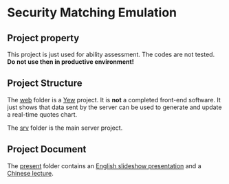 # Security Matching Emulation

## Project property

This project is just used for ability assessment.
The codes are not tested.
**Do not use then in productive environment!**

## Project Structure

The [web](web) folder is a [Yew](https://yew.rs) project.
It is **not** a completed front-end software.
It just shows that data sent by the server can be used to generate and update a real-time quotes chart.

The [srv](srv) folder is the main server project.

## Project Document

The [present](present) folder contains an [English slideshow presentation](present/main.pdf) and a [Chinese lecture](present/speech.pdf).